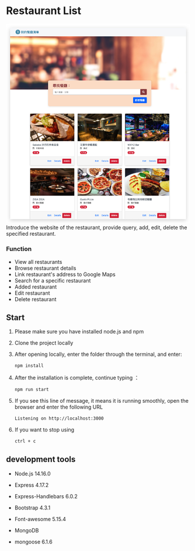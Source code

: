 # Restaurant List

![Index page about Restaurant List](https://github.com/daizyu0807/restaurant_list/blob/61aa2cc77756869c1a3a5d252b1747a41aa322ea/restaurantList.jpg)
Introduce the website of the restaurant, provide query, add, edit, delete the specified restaurant.

### Function

- View all restaurants
- Browse restaurant details
- Link restaurant's address to Google Maps
- Search for a specific restaurant
- Added restaurant
- Edit restaurant
- Delete restaurant

## Start

1. Please make sure you have installed node.js and npm
2. Clone the project locally
3. After opening locally, enter the folder through the terminal, and enter:

   ```bash
   npm install
   ```

4. After the installation is complete, continue typing ：

   ```bash
   npm run start
   ```

5. If you see this line of message, it means it is running smoothly, open the browser and enter the following URL

   ```bash
   Listening on http://localhost:3000
   ```

6. If you want to stop using

   ```bash
   ctrl + c
   ```

## development tools

- Node.js 14.16.0
- Express 4.17.2
- Express-Handlebars 6.0.2
- Bootstrap 4.3.1
- Font-awesome 5.15.4

- MongoDB
- mongoose 6.1.6
